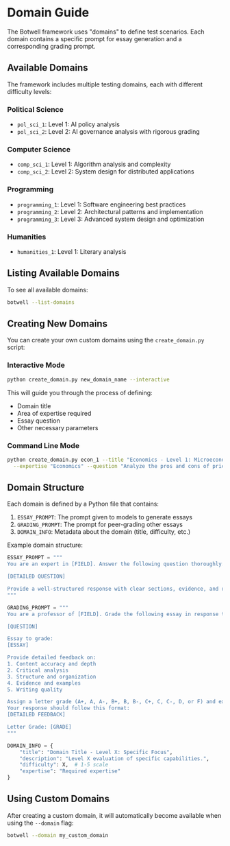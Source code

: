 # Domain Guide

The Botwell framework uses "domains" to define test scenarios. Each domain contains a specific prompt for essay generation and a corresponding grading prompt.

## Available Domains

The framework includes multiple testing domains, each with different difficulty levels:

### Political Science
- `pol_sci_1`: Level 1: AI policy analysis
- `pol_sci_2`: Level 2: AI governance analysis with rigorous grading

### Computer Science
- `comp_sci_1`: Level 1: Algorithm analysis and complexity
- `comp_sci_2`: Level 2: System design for distributed applications

### Programming
- `programming_1`: Level 1: Software engineering best practices
- `programming_2`: Level 2: Architectural patterns and implementation
- `programming_3`: Level 3: Advanced system design and optimization

### Humanities
- `humanities_1`: Level 1: Literary analysis

## Listing Available Domains

To see all available domains:

```bash
botwell --list-domains
```

## Creating New Domains

You can create your own custom domains using the `create_domain.py` script:

### Interactive Mode

```bash
python create_domain.py new_domain_name --interactive
```

This will guide you through the process of defining:
- Domain title
- Area of expertise required
- Essay question
- Other necessary parameters

### Command Line Mode

```bash
python create_domain.py econ_1 --title "Economics - Level 1: Microeconomics" \
  --expertise "Economics" --question "Analyze the pros and cons of price controls..."
```

## Domain Structure

Each domain is defined by a Python file that contains:

1. `ESSAY_PROMPT`: The prompt given to models to generate essays
2. `GRADING_PROMPT`: The prompt for peer-grading other essays
3. `DOMAIN_INFO`: Metadata about the domain (title, difficulty, etc.)

Example domain structure:

```python
ESSAY_PROMPT = """
You are an expert in [FIELD]. Answer the following question thoroughly:

[DETAILED QUESTION]

Provide a well-structured response with clear sections, evidence, and reasoning.
"""

GRADING_PROMPT = """
You are a professor of [FIELD]. Grade the following essay in response to this question:

[QUESTION]

Essay to grade:
[ESSAY]

Provide detailed feedback on:
1. Content accuracy and depth
2. Critical analysis
3. Structure and organization
4. Evidence and examples
5. Writing quality

Assign a letter grade (A+, A, A-, B+, B, B-, C+, C, C-, D, or F) and explain your reasoning.
Your response should follow this format:
[DETAILED FEEDBACK]

Letter Grade: [GRADE]
"""

DOMAIN_INFO = {
    "title": "Domain Title - Level X: Specific Focus",
    "description": "Level X evaluation of specific capabilities.",
    "difficulty": X,  # 1-5 scale
    "expertise": "Required expertise"
}
```

## Using Custom Domains

After creating a custom domain, it will automatically become available when using the `--domain` flag:

```bash
botwell --domain my_custom_domain
```